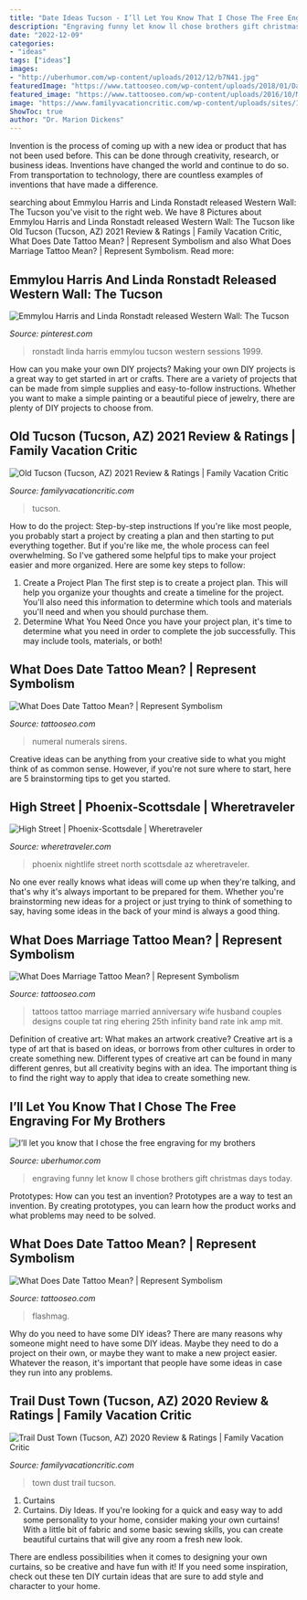 ```yaml
---
title: "Date Ideas Tucson - I’ll Let You Know That I Chose The Free Engraving For My Brothers"
description: "Engraving funny let know ll chose brothers gift christmas days today"
date: "2022-12-09"
categories:
- "ideas"
tags: ["ideas"]
images:
- "http://uberhumor.com/wp-content/uploads/2012/12/b7N41.jpg"
featuredImage: "https://www.tattooseo.com/wp-content/uploads/2018/01/Date-Tattoos-32.jpg"
featured_image: "https://www.tattooseo.com/wp-content/uploads/2016/10/Marriage-Tattoos-18.jpg"
image: "https://www.familyvacationcritic.com/wp-content/uploads/sites/19/2018/09/dc64bf7a8edc1b343491274f24ae16d2.jpg"
ShowToc: true
author: "Dr. Marion Dickens"
---
```



Invention is the process of coming up with a new idea or product that has not been used before. This can be done through creativity, research, or business ideas. Inventions have changed the world and continue to do so. From transportation to technology, there are countless examples of inventions that have made a difference.

	

		
searching about Emmylou Harris and Linda Ronstadt released Western Wall: The Tucson you've visit to the right web. We have 8 Pictures about Emmylou Harris and Linda Ronstadt released Western Wall: The Tucson like Old Tucson (Tucson, AZ) 2021 Review &amp; Ratings | Family Vacation Critic, What Does Date Tattoo Mean? | Represent Symbolism and also What Does Marriage Tattoo Mean? | Represent Symbolism. Read more:
		
    
## Emmylou Harris And Linda Ronstadt Released Western Wall: The Tucson

<img loading=lazy src="https://s-media-cache-ak0.pinimg.com/736x/29/92/f0/2992f09fd23633dd82ca4983da5715c4--emmylou-harris-linda-ronstadt.jpg" onerror="this.onerror=null;this.src='https://tse4.mm.bing.net/th?id=OIP.pSjj8AUlxKRUsxu14K2TCAHaFO&amp;pid=15.1';" alt="Emmylou Harris and Linda Ronstadt released Western Wall: The Tucson">

_Source: pinterest.com_

>ronstadt linda harris emmylou tucson western sessions 1999. 

	

How can you make your own DIY projects?
Making your own DIY projects is a great way to get started in art or crafts. There are a variety of projects that can be made from simple supplies and easy-to-follow instructions. Whether you want to make a simple painting or a beautiful piece of jewelry, there are plenty of DIY projects to choose from.

    
## Old Tucson (Tucson, AZ) 2021 Review &amp; Ratings | Family Vacation Critic

<img loading=lazy src="https://www.familyvacationcritic.com/wp-content/uploads/sites/19/2018/09/dc64bf7a8edc1b343491274f24ae16d2.jpg" onerror="this.onerror=null;this.src='https://tse1.mm.bing.net/th?id=OIP.QSIQzXSOF3yvU0c2YjdX2gAAAA&amp;pid=15.1';" alt="Old Tucson (Tucson, AZ) 2021 Review &amp; Ratings | Family Vacation Critic">

_Source: familyvacationcritic.com_

>tucson. 

	

How to do the project: Step-by-step instructions
If you're like most people, you probably start a project by creating a plan and then starting to put everything together. But if you're like me, the whole process can feel overwhelming. So I've gathered some helpful tips to make your project easier and more organized. Here are some key steps to follow:
1. Create a Project Plan 
The first step is to create a project plan. This will help you organize your thoughts and create a timeline for the project. You'll also need this information to determine which tools and materials you'll need and when you should purchase them. 
2. Determine What You Need 
Once you have your project plan, it's time to determine what you need in order to complete the job successfully. This may include tools, materials, or both! 

    
## What Does Date Tattoo Mean? | Represent Symbolism

<img loading=lazy src="https://www.tattooseo.com/wp-content/uploads/2018/01/Date-Tattoos-32.jpg" onerror="this.onerror=null;this.src='https://tse4.mm.bing.net/th?id=OIP.PSUrK-vJ6CMVBqTpoEn9CAAAAA&amp;pid=15.1';" alt="What Does Date Tattoo Mean? | Represent Symbolism">

_Source: tattooseo.com_

>numeral numerals sirens. 

	

Creative ideas can be anything from your creative side to what you might think of as common sense. However, if you're not sure where to start, here are 5 brainstorming tips to get you started.

    
## High Street | Phoenix-Scottsdale | Wheretraveler

<img loading=lazy src="https://www.wheretraveler.com/sites/default/files/images/high_street_chigh_street.jpg" onerror="this.onerror=null;this.src='https://tse1.mm.bing.net/th?id=OIP.wZv-HtF4m88mSIx9jXL6HQHaDv&amp;pid=15.1';" alt="High Street | Phoenix-Scottsdale | Wheretraveler">

_Source: wheretraveler.com_

>phoenix nightlife street north scottsdale az wheretraveler. 

	

No one ever really knows what ideas will come up when they're talking, and that's why it's always important to be prepared for them. Whether you're brainstorming new ideas for a project or just trying to think of something to say, having some ideas in the back of your mind is always a good thing.

    
## What Does Marriage Tattoo Mean? | Represent Symbolism

<img loading=lazy src="https://www.tattooseo.com/wp-content/uploads/2016/10/Marriage-Tattoos-18.jpg" onerror="this.onerror=null;this.src='https://tse2.mm.bing.net/th?id=OIP.XuTa6sEcPsu4D_o-Y4sxGgHaFj&amp;pid=15.1';" alt="What Does Marriage Tattoo Mean? | Represent Symbolism">

_Source: tattooseo.com_

>tattoos tattoo marriage married anniversary wife husband couples designs couple tat ring ehering 25th infinity band rate ink amp mit. 

	

Definition of creative art: What makes an artwork creative?
Creative art is a type of art that is based on ideas, or borrows from other cultures in order to create something new. 
Different types of creative art can be found in many different genres, but all creativity begins with an idea. The important thing is to find the right way to apply that idea to create something new.

    
## I’ll Let You Know That I Chose The Free Engraving For My Brothers

<img loading=lazy src="http://uberhumor.com/wp-content/uploads/2012/12/b7N41.jpg" onerror="this.onerror=null;this.src='https://tse2.mm.bing.net/th?id=OIP._VjazmHHvabceigtxVuZ7QAAAA&amp;pid=15.1';" alt="I’ll let you know that I chose the free engraving for my brothers">

_Source: uberhumor.com_

>engraving funny let know ll chose brothers gift christmas days today. 

	

Prototypes: How can you test an invention?
Prototypes are a way to test an invention. By creating prototypes, you can learn how the product works and what problems may need to be solved.

    
## What Does Date Tattoo Mean? | Represent Symbolism

<img loading=lazy src="https://www.tattooseo.com/wp-content/uploads/2018/01/Date-Tattoos-33.jpg" onerror="this.onerror=null;this.src='https://tse3.mm.bing.net/th?id=OIP.oGC6_WTmFrWQHpY4gW4VVQAAAA&amp;pid=15.1';" alt="What Does Date Tattoo Mean? | Represent Symbolism">

_Source: tattooseo.com_

>flashmag. 

	

Why do you need to have some DIY ideas?
There are many reasons why someone might need to have some DIY ideas. Maybe they need to do a project on their own, or maybe they want to make a new project easier. Whatever the reason, it's important that people have some ideas in case they run into any problems.

    
## Trail Dust Town (Tucson, AZ) 2020 Review &amp; Ratings | Family Vacation Critic

<img loading=lazy src="https://www.familyvacationcritic.com/uploads/sites/19/2018/09/35895de855fbdbef97f8e72fdbd70ac1.jpg" onerror="this.onerror=null;this.src='https://tse2.mm.bing.net/th?id=OIP.GIo_RCv2DnYRw0MOsJ_EwwHaE8&amp;pid=15.1';" alt="Trail Dust Town (Tucson, AZ) 2020 Review &amp; Ratings | Family Vacation Critic">

_Source: familyvacationcritic.com_

>town dust trail tucson. 

	

1. Curtains
1. Curtains. Diy Ideas.
If you're looking for a quick and easy way to add some personality to your home, consider making your own curtains! With a little bit of fabric and some basic sewing skills, you can create beautiful curtains that will give any room a fresh new look.

There are endless possibilities when it comes to designing your own curtains, so be creative and have fun with it! If you need some inspiration, check out these ten DIY curtain ideas that are sure to add style and character to your home.

